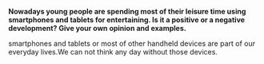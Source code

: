 
**Nowadays young people are spending most of their leisure time using smartphones and tablets for entertaining.
Is it a positive or a negative development? Give your own opinion and examples.**

smartphones and tablets or most of other handheld devices are part of our everyday lives.We can not think any day without those devices.
